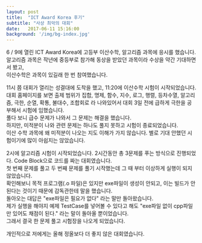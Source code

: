 ```yaml
---
layout: post
title:  "ICT Award Korea 후기"
subtitle: "사상 최악의 대회"
date:   2017-06-11 15:16:00
background: '/img/bg-index.jpg'
---
```

6 / 9에 열린 ICT Award Korea에 고등부 이산수학, 알고리즘 과목에 응시를 했습니다.<br>
알고리즘 과목은 작년에 중등부로 참가해 동상을 받았던 과목이라 수상을 약간 기대하면서 봤고,<br>
이산수학은 과목이 있길래 한 번 참여했습니다.

11시 쯤 대회가 열리는 성결대에 도착을 했고, 11:20에 이산수학 시험이 시작되었습니다.<br>
대회 홈페이지를 보면 출제 범위가 집합, 명제, 함수, 지수, 로그, 행렬, 등차수열, 알고리즘, 극한, 순열, 확통, 불대수, 조합회로 라 나와있어서 대회 3일 전에 급하게 극한을 공부해서 시험에 임했습니다.<br>풀다 보니 급수 문제가 나와서 그 문제는 해결을 했습니다.<br>
하지만, 미적분이 나와 관련 문제는 하나도 풀지 못하고 시험이 종료되었습니다.<br>
이산 수학 과목에 왜 미적분이 나오는 지도 이해가 가지 않습니다. 별로 기대 안했던 시험이기에 많이 아쉽지는 않았습니다.

2시에 알고리즘 시험이 시작되었습니다. 2시간동안 총 3문제를 푸는 방식으로 진행되었다. Code Block으로 코드를 짜는 대회였습니다.<br>
첫 번째 문제를 풀고 두 번째 문제를 풀기 시작했는데 그 때 부터 이상하게 실행이 되지 않았습니다.<br>
확인해보니 목적 프로그램(.o 파일)은 있지만 exe파일이 생성이 안되고, 이는 빌드가 안된다는 것이기 때문에 감독관한테 말을 했습니다.<br>
돌아오는 대답은 "exe파일은 필요가 없다" 라는 말만 돌아왔습니다.<br>
제가 실행을 해야지 예제 TestCase를 넣어볼 수 있다고 해도 "exe파일 없이 cpp파일만 있어도 채점이 된다." 라는 말이 돌아올 뿐이었습니다.<br>
그래서 결국 한 문제 풀고 시험장을 나오게 되었습니다.

개인적으로 저에게는 올해 정올보다 더 좋지 않은 대회였습니다.
